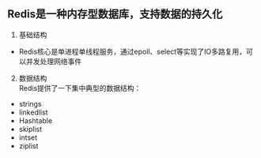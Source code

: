 ## Redis是一种内存型数据库，支持数据的持久化
1. 基础结构
  - Redis核心是单进程单线程服务，通过epoll、select等实现了IO多路复用，可以并发处理网络事件
2. 数据结构   
   Redis提供了一下集中典型的数据结构：
  - strings  
  - linkedlist  
  - Hashtable  
  - skiplist  
  - intset  
  - ziplist